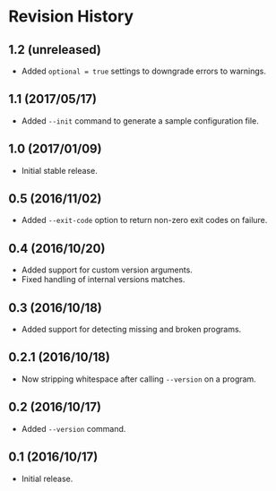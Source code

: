 # Revision History

## 1.2 (unreleased)

- Added `optional = true` settings to downgrade errors to warnings.

## 1.1 (2017/05/17)

- Added `--init` command to generate a sample configuration file.

## 1.0 (2017/01/09)

- Initial stable release.

## 0.5 (2016/11/02)

- Added `--exit-code` option to return non-zero exit codes on failure.

## 0.4 (2016/10/20)

- Added support for custom version arguments.
- Fixed handling of internal versions matches.

## 0.3 (2016/10/18)

- Added support for detecting missing and broken programs.

## 0.2.1 (2016/10/18)

- Now stripping whitespace after calling `--version` on a program.

## 0.2 (2016/10/17)

- Added `--version` command.

## 0.1 (2016/10/17)

 - Initial release.

